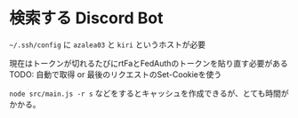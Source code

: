 # 検索する Discord Bot

`~/.ssh/config` に `azalea03` と `kiri` というホストが必要

現在はトークンが切れるたびにrtFaとFedAuthのトークンを貼り直す必要がある
TODO: 自動で取得 or 最後のリクエストのSet-Cookieを使う

`node src/main.js -r s` などをするとキャッシュを作成できるが、とても時間がかかる。
